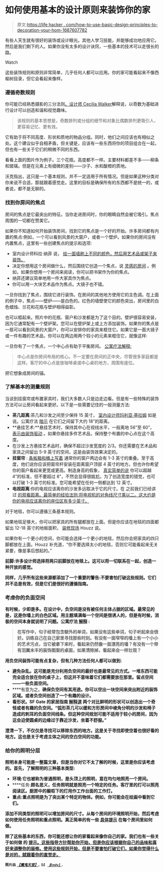 # 如何使用基本的设计原则来装饰你的家

> 原文:[https://life hacker . com/how-to-use-basic-design-principles-to-decoration-your-hom-1687607782](https://lifehacker.com/how-to-use-basic-design-principles-to-decorate-your-hom-1687607782)

有些人天生就有很好的装饰或设计眼光。其他人学习技能，并能够成功地应用它。然后是我们剩下的人。如果你没有太多的设计诀窍，一些基本的技术可以走很长的路。

Watch

这些装饰规则和原则非常简单，几乎任何人都可以应用。你的家可能看起来不像西榆树目录，但它会看起来像样。

### 遵循奇数规则

你可能已经熟悉摄影的三分法则[。设计师 Cecilia Walker](http://lifehacker.com/photography-tip-of-the-day-move-it-from-the-middle-135093)解释说，以奇数为基础进行设计可以创造和谐和视觉趣味。

> 该规则的基本思想是，奇数排列或分组的细节和对象比偶数排列更吸引人、更容易记忆、更有效。

它有助于将不同高度、形状和质地的物品分组。同时，他们之间应该也有相似之处。这个建议似乎自相矛盾，但关键是，应该有一些东西将你的项目组合在一起，但也有一些关于它们的稍微不同的东西。

看看上面的图片作为例子。三个花瓶，高度都不一样。主要材料都差不多——柳条和玻璃。但是在元素上有细微的差别——沙子、水和酸橙的质地。

沃克指出，这只是一个基本规则，并不一定适用于所有情况。但是如果这种分类对你来说不合适，那就跟着感觉走。这里的目标是确保所有的东西都不是统一的，或者说，都不是无聊的。

### 找到你房间的焦点

房间的焦点是它最突出的特征。当你走进房间时，你的眼睛自然会被它吸引。焦点周围的一切都在赞美它。

如果你不知道如何开始装饰房间，找到它的焦点是一个好的开始。许多房间都有内置的焦点:例如，一个可以看到风景的大窗户，或者一个壁炉。如果你的房间没有内置焦点，这里有一些创建焦点的提示和选项:

*   室内设计师科拉·纳菲 说， [给一面墙刷上不同的颜色，然后用艺术品或架子来装饰。](http://interiordec.about.com/od/decorateforbegin/ht/ht_findafocalpt.htm)
*   决定你想用这个房间做什么，然后围绕它创造一个焦点，说 [灵感的房间](http://theinspiredroom.net/2010/01/13/establishin-a-purpose-mood-focal-point-for-your-room/) 。例如，如果你想用一个房间来阅读，你可以把书架作为你的焦点。
*   纳菲还建议简单地用一件大家具作为焦点。
*   你可以用一大块艺术品作为焦点。大镜子也不错。

一旦你找到了焦点，围绕它进行装饰。在房间的其他地方使用它的主色调。在上面的例子中，焦点——壁炉——是白色的。红色的墙壁使它的颜色突出，房间里的白色蜡烛、兰花和花瓶与壁炉相得益彰。

也可以框起来。照片中的花瓶、窗户和沙发都是为了这个目的。壁炉很容易安装，因为它通常配有一个壁炉架。您可以在壁炉架上或上方添加装饰。如果你的焦点是一扇可以看到风景的大窗户，你可以安排你的家具来框住它。如果它是一面大镜子或一件有趣的艺术品，你可以在两边用两个较小的元素来框住它，就像这样:

一旦你有了一个焦点，一个中心点有助于平衡房间。 [公寓疗法解释:](http://www.apartmenttherapy.com/living-room-geometry-the-basics-of-a-wellbalanced-room-206780)

> 中心点是你房间布局的核心。不一定要在房间的正中央，尽管很多家庭都是这样。客厅的中心点是放咖啡桌或中心桌的地方，周围有座位。

把它想象成房间的锚。

### 了解基本的测量规则

当谈到挂窗帘或布置家具时，我们大多数人只是边走边看。但是有一些特殊的装饰方法可以让房间看起来更好。以下是一些需要记住的一般测量方法:

*   **茶几距离**:茶几和沙发之间至少保持 15 英寸， [室内设计师玛利亚·基拉姆](http://www.mariakillam.com/10-best-designer-secrets/) 如是说。公寓疗法 [暗示](http://www.apartmenttherapy.com/dimensions-to-follow-proper-furniture-spacing-basics-149156) 在它们之间留下大约 18”的距离。
*   **悬挂艺术:**悬挂艺术时，保持其中心在视线水平，一般离地 56”至 60”， [表示由装饰驱动](http://www.drivenbydecor.com/2012/08/20-rule-of-thumb-measurements-for.html) 。如果你悬挂多件艺术品，保持整个布置的中心点在这个高度。
*   在沙发上方悬挂艺术品时，确保不超过沙发宽度的 2/3。你还需要在艺术品和家具之间留出 5-9 英寸的空间，这是由装饰效果决定的。
*   **挂窗帘** : [条板箱和桶上写着](http://www.crateandbarrel.com/resource-guide/hanging-curtain-panels.aspx) 通常你的窗户两边会有 1-3 英寸的重叠。至于高度，他们说你应该把窗帘杆安装在距离窗户顶部 4 英寸的地方。但也许你希望你的窗户看起来更宽或更高。制造身高的假象， [真实简单的说](http://www.realsimple.com/home-organizing/decorating/curtains-window-treatments/mounted-relation-window) 你可以超越 4”的标准，但不要超过 8”，不然会显得很尴尬。为了创造宽度的错觉，也可以打破 1-3 英寸的标准。您可能希望在任何一侧都达到 12 英寸。
*   **电视距离**:你的电视应该离你的沙发多远取决于它的尺寸。在 之前我们已经讲过 [的观看距离。最简单的经验法则:将电视机的对角线尺寸乘以二。这大约是你的电视应该离你的座位区有多少英寸。](http://lifehacker.com/how-to-get-more-from-your-home-theater-without-paying-a-5774324)

对于地毯，你可以遵循三条基本规则。

如果地毯足够大，你可以把家具的所有腿都放在上面。但是你应该在地毯的四面都留出 12-18 英寸的地板面积， [装修现场](http://www.houzz.com/ideabooks/19837206/list/12-key-decorating-tips-to-make-any-room-better) Houzz 说。

如果你有一个更小的空间，你可能会选择一个更小的地毯，然后你会把家具的四只脚都放在上面。Houzz 补充道，“你不要选择太小的地毯，否则它可能看起来无关紧要，像是事后想起的。”

**前脚:许多设计师选择将两只前脚放在地毯上。这可以将一切联系在一起，创造一种开放的感觉。**

**同样，几乎所有这些来源都添加了一个重要的警告:不要害怕打破这些规则。它们并不总是有效，但是它们是很好的遵循指南。**

### **考虑你的负面空间**

**有时候，少即是多。在设计中，负空间是没有被任何主体占据的区域。最常见的是，这是你墙上的白色区域。用主题填满每一个空间是很诱人的，但是有时候，消极的空间本身就说明了问题。公寓疗法 [解释](http://www.apartmenttherapy.com/your-homes-negative-space-what-it-is-and-how-to-use-it-to-your-advantage-203207) :**

> **在写作中，句子经常包含额外的单词，如果没有这些单词，句子听起来会很好。训练自己在自己家里寻找那些时刻。有没有一面窄窄的墙上有一个小小的艺术污点，当它被拿下来时，看起来仍然像一面漂亮的墙？有没有一个带有羽翼未丰的装饰图案的桌面，如果清除掉，看起来会一样壮观？**

**用负空间装饰可能有点复杂，但有几种方法任何人都可以做到:**

*   ****避免杂乱**。这可能是充分利用负空间的最好也是最常见的方式。一堆东西可能完全适合放在你的桌子上，但这并不意味着它们都需要放在那里。留点空间——一些负面空间。**
*   ****有意为之。**确保负空间有其用途。你可以空出一块空间来突出附近的装饰区域。或者负空间创造了一个有趣的设计。**
*   ****看形状**。SF Gate 的家居指南 [解释道](http://homeguides.sfgate.com/negative-space-home-decorating-61531.html) 两个对比鲜明的形状可以创造出一个奇怪或者有趣的负空间。“弧形茶几可以缓和方形房间中棱角分明的沙发和椅子造成的刺耳的负面空间线条。但这种空间规划可能不适用于较小的房间，因为这会迫使圆桌的边缘过于靠近沙发，坐着不舒服。”**

**澄清一下，不仅仅是寻找可以移除东西的地方。这是关于寻找即使空着也很好看的地方。这也是关于考虑主体之间的空白空间的功能。**

### **给你的照明分层**

**照明本身可能是一整篇文章，但是当你对它不太了解的时候，这里是你应该考虑的。首先，了解照明的三种基本类型:**

*   **环境:它也被称为普通照明，是头顶上的照明，意在均匀地照亮一个房间。**
*   ****任务:**顾名思义，任务照明就是照亮一个特定的任务。客厅里的灯可以照亮阅读区。厨房中的橱柜下的灯用作工作台面的工作灯。**
*   **重点:重点照明是为了突出某个特定的物体。例如，你可能会在绘画中看到它们。**

**添加不同类型的照明可以增加房间的尺寸。从每个房间的环境照明开始，然后考虑如何使用任务照明和重点照明。真正简单的有一些 [具体提示](http://www.realsimple.com/home-organizing/decorating/decorating-tips-techniques/interior-lighting) 在每个房间里如何做。**

**除了这些基本的东西，你可能还想让你的家看起来像你自己的家。我们也有一些关于如何做 的 [提示。这些指导方针帮助你开始，但是你应该根据你自己的品味和喜好来调整你的装修。使用这些规则开始，但是不要害怕打破它们，如果你觉得什么是对的，就跟着你的直觉走。](http://lifehacker.com/how-can-i-turn-my-boring-digs-into-an-awesome-well-des-5888862)**

**<small>照片由</small> [*<small>【魔鬼天堂】</small>*](https://www.flickr.com/photos/wicker-furniture/8671795690/in/photolist-edidJN-cMv3p1-e7bydA-gT7VAH-fp2q4W-bAYJGo-pdoNYR-bPToCv-99wfC-7126sL-bAYzQE-4PSEzm-99wjb-99wjr-7zGBQv-99wki-99wgb-99wiR-99wgy-7zGC7F-99wh8-99wfS-99whU-bDUcCf-ucVdY-ucWMG-ucVfB-4kV1Dr-eMqVUK-99dXHU-e7uETy-ucWDk-oMBtWe-egk2HF-vQJGB-5FRF1i-foMc52-726bYs-59n7Uh-ucVbp-ucV4W-ucV4a-ucVpj-ucVq6-ucV5u-ucVei-ucRzG-721iCP-ucVga-dieDef)<small><small>，【t】</small> [*<small>【Emily】</small>*](https://www.flickr.com/photos/emilysnuffer/8589939542/in/photolist-e64FKU-ja1pB-bfeNur-6g5p1F-6KKXfY-7iUJS8-ftU2St-7m4Z1E-5E7Uwz-4DUvdh-4gCx5y-7fKzJh-ouwAJ7-ouwKfA-ouwzk5-od5xgD-od4SHC-ougWyr-oum8Xo-ouwC2C-oumeKq-ouwx4w-6x8iPB-dpx9ub-4f1sX5-9snYyB-HJoJz-HpJps-qGarA8-mmwhL-qYBTGK-qYsX98-9bZyCP-dDe5v5-9b9Bog-eXiGMA-3YB1ad-3YwJyx-7GiqEN-dD8GpH-38YmUn-9gKwBh-dDe5L9-82JCrd-dHS3Aj-cAGYj-Px5Z-5pHYs7-dDe5Xj-dD8GQa)*<small>，</small>*</small>**